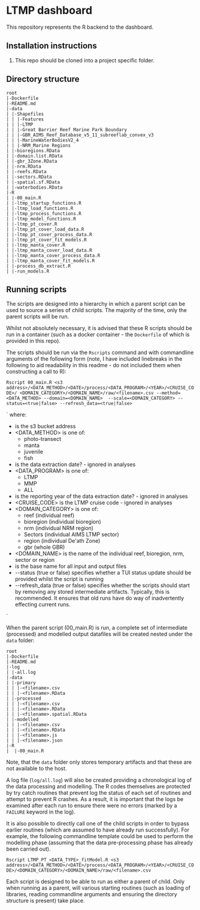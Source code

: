 LTMP dashboard
==================

This repository represents the R backend to the dashboard.

## Installation instructions

1. This repo should be cloned into a project specific folder.

## Directory structure
```
root
|-Dockerfile
|-README.md
|-data
| |-Shapefiles
| | |-Features
| | |-LTMP
| | |-Great Barrier Reef Marine Park Boundary
| | |-GBR_AIMS_Reef_Database_v5_11_subreeflab_convex_v3
| | |-MarineWaterBodiesV2_4
| | |-NRM_Marine Regions
| |-bioregions.RData
| |-domain.list.RData
| |-gbr_3Zone.RData
| |-nrm.RData
| |-reefs.RData
| |-sectors.RData
| |-spatial.sf.RData
| |-waterbodies.RData
|-R
| |-00_main.R
| |-ltmp_startup_functions.R
| |-ltmp_load_functions.R
| |-ltmp_process_functions.R
| |-ltmp_model_functions.R
| |-ltmp_pt_cover.R
| |-ltmp_pt_cover_load_data.R
| |-ltmp_pt_cover_process_data.R
| |-ltmp_pt_cover_fit_models.R
| |-ltmp_manta_cover.R
| |-ltmp_manta_cover_load_data.R
| |-ltmp_manta_cover_process_data.R
| |-ltmp_manta_cover_fit_models.R
| |-process_db_extract.R
| |-run_models.R

```
## Running scripts

The scripts are designed into a hierarchy in which a parent script can
be used to source a series of child scripts. The majority of the time,
only the parent scripts will be run.

Whilst not absolutely necessary, it is advised that these R scripts
should be run in a container (such as a docker container - the
`Dockerfile` of which is provided in this repo).

The scripts should be run via the `Rscripts` command and with
commandline arguments of the following form (note, I have included
linebreaks in the following to aid readability in this readme - do not
included them when constructing a call to R):

`Rscript 00_main.R <s3 address>/<DATA_METHOD>/<DATE>/process/<DATA_PROGRAM>/<YEAR>/<CRUISE_CODE>/
<DOMAIN_CATEGORY>/<DOMAIN_NAME>/raw/<filename>.csv --method=<DATA_METHOD> --domain=<DOMAIN_NAME> 
--scale=<DOMAIN_CATEGORY> --status=<true|false> --refresh_data=<true|false>`

`
where:

- <s3 address> is the s3 bucket address
- <DATA_METHOD> is one of: 
    - photo-transect
    - manta
    - juvenile
    - fish
- <DATE> is the data extraction date? - ignored in analyses
- <DATA_PROGRAM> is one of:
    - LTMP
    - MMP
    - ALL
- <YEAR> is the reporting year of the data extraction date? - ignored
  in analyses
- <CRUISE_CODE> is the LTMP cruise code - ignored in analyses
- <DOMAIN_CATEGORY> is one of:
    - reef (individual reef)
    - bioregion (individual bioregion)
    - nrm (individual NRM region)
    - Sectors (individual AIMS LTMP sector)
    - region (individual De'ath Zone)
    - gbr (whole GBR)
- <DOMAIN_NAME> is the name of the individual reef, bioregion, nrm,
  sector or region
- <filename> is the base name for all input and output files 
- --status (true or false) specifies whether a TUI status update
  should be provided whilst the script is running 
- --refresh_data (true or false) specifies whether the scripts should
  start by removing any stored intermediate artifacts. Typically, this
  is recommended. It ensures that old runs have do way of
  inadvertently effecting current runs.

`


When the parent script (00_main.R) is run, a complete set of intermediate
(processed) and modelled output datafiles will be created nested under
the `data` folder:

```
root
|-Dockerfile
|-README.md
|-log
| |-all.log
|-data
| |-primary
| | |-<filename>.csv
| | |-<filename>.RData
| |-processed
| | |-<filename>.csv
| | |-<filename>.RData
| | |-<filename>.spatial.RData
| |-modelled
| | |-<filename>.csv
| | |-<filename>.RData
| | |-<filename>.js
| | |-<filename>.json
|-R
|  |-00_main.R

```

Note, that the `data` folder only stores temporary artifacts and that
these are not available to the host.

A log file (`log/all.log`) will also be created providing a
chronological log of the data processing and modelling. The R codes
themselves are protected by try catch routines that prevent log the
status of each set of routines and attempt to prevent R crashes. As a
result, it is important that the logs be examined after each run to
ensure there were no errors (marked by a `FAILURE` keyword in the
log).

It is also possible to directly call one of the child scripts in order
to bypass earlier routines (which are assumed to have already run
successfully). For example, the following commandline template could
be used to perform the modelling phase (assuming that the data
pre-processing phase has already been carried out).

`Rscript LTMP_PT_<DATA_TYPE>_fitModel.R <s3 address>/<DATA_METHOD>/<DATE>/process/<DATA_PROGRAM>/<YEAR>/<CRUISE_CODE>/<DOMAIN_CATEGORY>/<DOMAIN_NAME>/raw/<filename>.csv`

Each script is designed to be able to run as either a parent of child.
Only when running as a parent, will various starting routines (such as
loading of libraries, reading commandline arguments and ensuring the
directory structure is present) take place.

